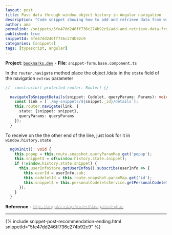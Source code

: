 ```yaml
---
layout: post
title: Pass data through window object history in Angular navigation
description: "Code snippet showing how to add and retrieve data from window object history in Angular"
author: ama
permalink: /snippets/5fe47dd246ff736c274b92c9/add-and-retrieve-data-from-window-object-history-in-angular
published: true
snippetId: 5fe47dd246ff736c274b92c9
categories: [snippets]
tags: [typescript, angular]
---
```


**Project**: [`bookmarks.dev`](https://github.com/BookmarksDev/bookmarks.dev) - **File**:  `snippet-form.base.component.ts`

In the `router.navigate` method place the object /data in the `state` field of the navigation `extras` parameter

```typescript
//  constructor( protected router: Router) {}

  navigateToSnippetDetails(snippet: Codelet, queryParams: Params): void {
    const link = [`./my-snippets/${snippet._id}/details`];
    this.router.navigate(link, {
      state: {snippet: snippet},
      queryParams: queryParams
    });
  }
```

To receive on the the other end of the line, just look for it in `window.history.state`

```typescript
  ngOnInit(): void {
    this.popup = this.route.snapshot.queryParamMap.get('popup');
    this.snippet$ = of(window.history.state.snippet);
    if (!window.history.state.snippet) {
      this.userInfoStore.getUserInfo$().subscribe(userInfo => {
        this.userId = userInfo.sub;
        this.codeletId = this.route.snapshot.paramMap.get('id');
        this.snippet$ = this.personalCodeletsService.getPersonalCodeletById(this.userId, this.codeletId);
      });
    }
  }
```

<span style="font-size: 0.9rem">
  <strong>Reference - </strong>
  <a href="https://angular.io/api/router/NavigationExtras" target="_blank" style="font-weight: lighter">
     https://angular.io/api/router/NavigationExtras
  </a>
</span>

<hr/>


 {% include snippet-post-recommendation-ending.html snippetId="5fe47dd246ff736c274b92c9" %}
